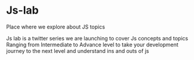 # Js-lab
Place where we explore about JS topics

Js lab is a twitter series we are launching to cover Js  concepts and topics
Ranging from Intermediate to Advance level to take your development journey to the next level and understand ins and outs of js
